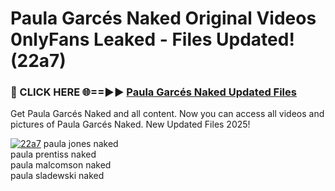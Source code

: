 # Paula Garcés Naked Original Videos 0nlyFans Leaked - Files Updated! (22a7)

<h3>🔴 CLICK HERE 🌐==►► <a href="https://tinyurl.com/yckcrads" rel="nofollow">Paula Garcés Naked Updated Files</a></h3>

Get Paula Garcés Naked and all content. Now you can access all videos and pictures of Paula Garcés Naked. New Updated Files 2025!

[![22a7](https://i.imgur.com/hpKpOFt.gif)](https://tinyurl.com/yckcrads)
paula jones naked<br>
paula prentiss naked<br>
paula malcomson naked<br>
paula sladewski naked